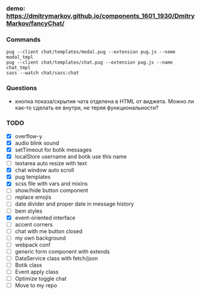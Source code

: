 ### demo: https://dmitrymarkov.github.io/components_1601_1930/DmitryMarkov/fancyChat/

### Commands
```
pug --client chat/templates/modal.pug --extension pug.js --name modal_tmpl
pug --client chat/templates/chat.pug --extension pug.js --name chat_tmpl
sass --watch chat/sass:chat
```

### Questions

- кнопка показа/скрытия чата отделена в HTML от виджета. Можно ли как-то сделать ее внутри, не теряя функциональности?

### TODO

- [x] overflow-y
- [x] audio blink sound
- [x] setTimeout for botik messages
- [x] localStore username and botik use this name
- [ ] textarea auto resize with text
- [x] chat window auto scroll
- [x] pug templates
- [x] scss file with vars and mixins
- [ ] show/hide button component
- [ ] replace emojis
- [ ] date divider and proper date in message history
- [ ] bem styles
- [x] event-oriented interface
- [ ] accent corners
- [ ] chat with me button closed
- [ ] my own background
- [ ] webpack conf
- [ ] generic form component with extends
- [ ] DataService class with fetch/json
- [ ] Botik class
- [ ] Event apply class
- [ ] Optimize toggle chat
- [ ] Move to my repo